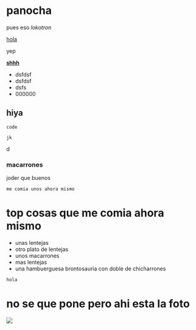 # panocha
pues eso *lokotron*

[hola](https://xionix.dev)

yep

[**shhh**](https://github.com/xoneruh)

- dsfdsf
- dsfdsf
- dsfs
- 000000

## hiya

```
code

jk

```
d
### macarrones
joder que buenos
```
me comia unos ahora mismo
```
# top cosas que me comia ahora mismo

- unas lentejas
- otro plato de lentejas
- unos macarrones
- mas lentejas
- una hambuerguesa brontosauria con doble de chicharrones

```
hola
```


# no se que pone pero ahi esta la foto

![](https://user-images.githubusercontent.com/63996691/185649897-b7609626-ee6d-42b1-bc5e-4465cb41a19a.png)
